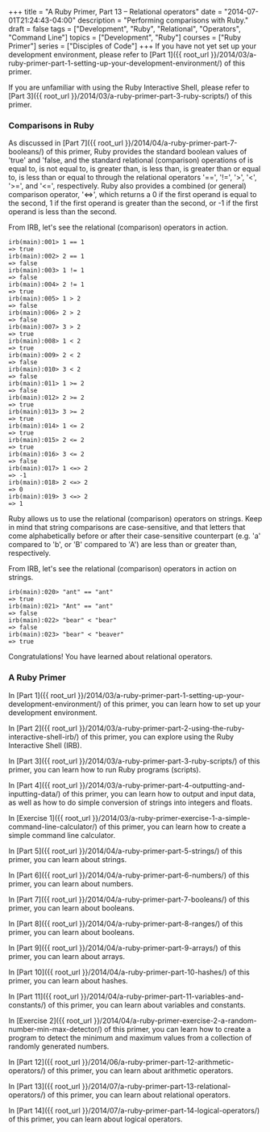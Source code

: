 +++
title = "A Ruby Primer, Part 13 – Relational operators"
date = "2014-07-01T21:24:43-04:00"
description = "Performing comparisons with Ruby."
draft = false
tags = ["Development", "Ruby", "Relational", "Operators", "Command Line"]
topics = ["Development", "Ruby"]
courses = ["Ruby Primer"]
series = ["Disciples of Code"]
+++
If you have not yet set up your development environment, please refer to [Part 1]({{ root_url }}/2014/03/a-ruby-primer-part-1-setting-up-your-development-environment/) of this primer.

If you are unfamiliar with using the Ruby Interactive Shell, please refer to [Part 3]({{ root_url }}/2014/03/a-ruby-primer-part-3-ruby-scripts/) of this primer.

### Comparisons in Ruby

As discussed in [Part 7]({{ root_url }}/2014/04/a-ruby-primer-part-7-booleans/) of this primer, Ruby provides the standard boolean values of 'true' and 'false, and the standard relational (comparison) operations of is equal to, is not equal to, is greater than, is less than, is greater than or equal to, is less than or equal to through the relational operators '==', '!=', '>', '<', '>=', and '<=', respectively. Ruby also provides a combined (or general) comparison operator, '<=>', which returns a 0 if the first operand is equal to the second, 1 if the first operand is greater than the second, or -1 if the first operand is less than the second.

From IRB, let's see the relational (comparison) operators in action.

``` irb Relational (comparison) operators
irb(main):001> 1 == 1
=> true
irb(main):002> 2 == 1
=> false
irb(main):003> 1 != 1
=> false
irb(main):004> 2 != 1
=> true
irb(main):005> 1 > 2
=> false
irb(main):006> 2 > 2
=> false
irb(main):007> 3 > 2
=> true
irb(main):008> 1 < 2
=> true
irb(main):009> 2 < 2
=> false
irb(main):010> 3 < 2
=> false
irb(main):011> 1 >= 2
=> false
irb(main):012> 2 >= 2
=> true
irb(main):013> 3 >= 2
=> true
irb(main):014> 1 <= 2
=> true
irb(main):015> 2 <= 2
=> true
irb(main):016> 3 <= 2
=> false
irb(main):017> 1 <=> 2
=> -1
irb(main):018> 2 <=> 2
=> 0
irb(main):019> 3 <=> 2
=> 1
```

Ruby allows us to use the relational (comparison) operators on strings. Keep in mind that string comparisons are case-sensitive, and that letters that come alphabetically before or after their case-sensitive counterpart (e.g. 'a' compared to 'b', or 'B' compared to 'A') are less than or greater than, respectively.

From IRB, let's see the relational (comparison) operators in action on strings.

``` irb Relational (comparison) operators
irb(main):020> "ant" == "ant"
=> true
irb(main):021> "Ant" == "ant"
=> false
irb(main):022> "bear" < "bear"
=> false
irb(main):023> "bear" < "beaver"
=> true
```

Congratulations! You have learned about relational operators.

### A Ruby Primer

In [Part 1]({{ root_url }}/2014/03/a-ruby-primer-part-1-setting-up-your-development-environment/) of this primer, you can learn how to set up your development environment.

In [Part 2]({{ root_url }}/2014/03/a-ruby-primer-part-2-using-the-ruby-interactive-shell-irb/) of this primer, you can explore using the Ruby Interactive Shell (IRB).

In [Part 3]({{ root_url }}/2014/03/a-ruby-primer-part-3-ruby-scripts/) of this primer, you can learn how to run Ruby programs (scripts).

In [Part 4]({{ root_url }}/2014/03/a-ruby-primer-part-4-outputting-and-inputting-data/) of this primer, you can learn how to output and input data, as well as how to do simple conversion of strings into integers and floats.

In [Exercise 1]({{ root_url }}/2014/03/a-ruby-primer-exercise-1-a-simple-command-line-calculator/) of this primer, you can learn how to create a simple command line calculator.

In [Part 5]({{ root_url }}/2014/04/a-ruby-primer-part-5-strings/) of this primer, you can learn about strings.

In [Part 6]({{ root_url }}/2014/04/a-ruby-primer-part-6-numbers/) of this primer, you can learn about numbers.

In [Part 7]({{ root_url }}/2014/04/a-ruby-primer-part-7-booleans/) of this primer, you can learn about booleans.

In [Part 8]({{ root_url }}/2014/04/a-ruby-primer-part-8-ranges/) of this primer, you can learn about booleans.

In [Part 9]({{ root_url }}/2014/04/a-ruby-primer-part-9-arrays/) of this primer, you can learn about arrays.

In [Part 10]({{ root_url }}/2014/04/a-ruby-primer-part-10-hashes/) of this primer, you can learn about hashes.

In [Part 11]({{ root_url }}/2014/04/a-ruby-primer-part-11-variables-and-constants/) of this primer, you can learn about variables and constants.

In [Exercise 2]({{ root_url }}/2014/04/a-ruby-primer-exercise-2-a-random-number-min-max-detector/) of this primer, you can learn how to create a program to detect the minimum and maximum values from a collection of randomly generated numbers.

In [Part 12]({{ root_url }}/2014/06/a-ruby-primer-part-12-arithmetic-operators/) of this primer, you can learn about arithmetic operators.

In [Part 13]({{ root_url }}/2014/07/a-ruby-primer-part-13-relational-operators/) of this primer, you can learn about relational operators.

In [Part 14]({{ root_url }}/2014/07/a-ruby-primer-part-14-logical-operators/) of this primer, you can learn about logical operators.
